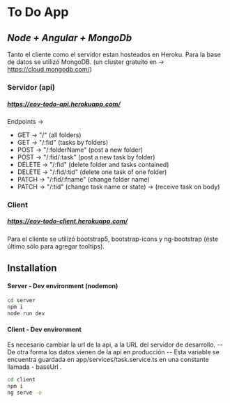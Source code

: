 # To Do App
## _Node + Angular + MongoDb_

Tanto el cliente como el servidor estan hosteados en Heroku.
Para la base de datos se utilizó MongoDB.
(un cluster gratuito en -> https://cloud.mongodb.com/)

### Servidor (api)
##### https://eov-todo-api.herokuapp.com/


Endpoints ->
- GET -> "/"
    (all folders)
- GET -> "/:fid"
    (tasks by folders)
- POST -> "/:folderName"
    (post a new folder)
- POST -> "/:fid/:task"
    (post a new task by folder)
- DELETE -> "/:fid"
    (delete folder and tasks contained)
- DELETE -> "/:fid/:tid"
    (delete one task of one folder)
- PATCH -> "/:fid/:fname"
    (change folder name)
- PATCH -> "/:tid"
    (change task name or state) -> (receive task on body)

### Client
##### https://eov-todo-client.herokuapp.com/

Para el cliente se utilizó bootstrap5, bootstrap-icons y ng-bootstrap (éste último sólo para agregar tooltips).

## Installation
#### Server - Dev environment (nodemon)

```sh
cd server
npm i
node run dev
```
#### Client - Dev environment
Es necesario cambiar la url de la api, a la URL del servidor de desarrollo.
-- De otra forma los datos vienen de la api en producción --
Esta variable se encuentra guardada en app/services/task.service.ts en una constante llamada - baseUrl .
```sh
cd client
npm i
ng serve -o
```